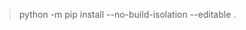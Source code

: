 
> python -m pip install --no-build-isolation --editable .

<!-- pythran --config compiler.blas=pythran-openblas src/primate2/lanczos.pycd -->
<!-- PYTHRANRC=../../.pythranrc pythran lanczos.py -->
<!-- python -m build . --no-isolation --wheel -->
<!-- PYTHRANRC=.pythranrc pythran src/primate2/_lanczos_pythran.py  -->


<!-- MACOSX_DEPLOYMENT_TARGET=14.0 pipx run cibuildwheel -->